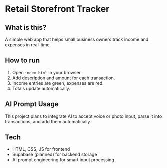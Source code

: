 # Retail Storefront Tracker

## What is this?
A simple web app that helps small business owners track income and expenses in real-time.

## How to run
1. Open `index.html` in your browser.
2. Add description and amount for each transaction.
3. Income entries are green, expenses are red.
4. Totals update automatically.

## AI Prompt Usage
This project plans to integrate AI to accept voice or photo input, parse it into transactions, and add them automatically.

## Tech
- HTML, CSS, JS for frontend
- Supabase (planned) for backend storage
- AI prompt engineering for smart input processing
